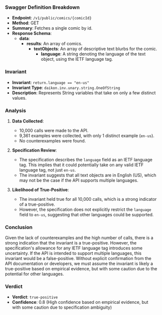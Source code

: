 ### Swagger Definition Breakdown

- **Endpoint**: `/v1/public/comics/{comicId}`
- **Method**: GET
- **Summary**: Fetches a single comic by id.
- **Response Schema**:
  - **data**:
    - **results**: An array of comics.
      - **textObjects**: An array of descriptive text blurbs for the comic.
        - **language**: A string denoting the language of the text object, using the IETF language tag.

### Invariant

- **Invariant**: `return.language == "en-us"`
- **Invariant Type**: `daikon.inv.unary.string.OneOfString`
- **Description**: Represents String variables that take on only a few distinct values.

### Analysis

1. **Data Collected**:
   - 10,000 calls were made to the API.
   - 9,361 examples were collected, with only 1 distinct example (`en-us`).
   - No counterexamples were found.

2. **Specification Review**:
   - The specification describes the `language` field as an IETF language tag. This implies that it could potentially take on any valid IETF language tag, not just `en-us`.
   - The invariant suggests that all text objects are in English (US), which may not be the case if the API supports multiple languages.

3. **Likelihood of True-Positive**:
   - The invariant held true for all 10,000 calls, which is a strong indicator of a true-positive.
   - However, the specification does not explicitly restrict the `language` field to `en-us`, suggesting that other languages could be supported.

### Conclusion

Given the lack of counterexamples and the high number of calls, there is a strong indication that the invariant is a true-positive. However, the specification's allowance for any IETF language tag introduces some uncertainty. If the API is intended to support multiple languages, this invariant would be a false-positive. Without explicit confirmation from the API documentation or developers, we must assume the invariant is likely a true-positive based on empirical evidence, but with some caution due to the potential for other languages.

### Verdict
- **Verdict**: `true-positive`
- **Confidence**: 0.8 (High confidence based on empirical evidence, but with some caution due to specification ambiguity)
